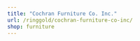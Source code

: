 ```yaml
---
title: "Cochran Furniture Co. Inc."
url: /ringgold/cochran-furniture-co-inc/
shop: furniture
---
```

